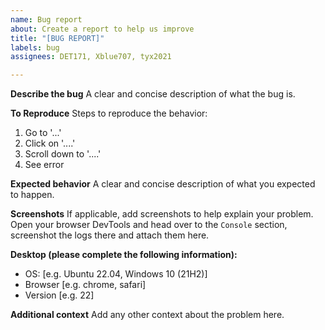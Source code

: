 ```yaml
---
name: Bug report
about: Create a report to help us improve
title: "[BUG REPORT]"
labels: bug
assignees: DET171, Xblue707, tyx2021

---
```


**Describe the bug**
A clear and concise description of what the bug is.

**To Reproduce**
Steps to reproduce the behavior:
1. Go to '...'
2. Click on '....'
3. Scroll down to '....'
4. See error

**Expected behavior**
A clear and concise description of what you expected to happen.

**Screenshots**
If applicable, add screenshots to help explain your problem. Open your browser DevTools and head over to the `Console` section, screenshot the logs there and attach them here.

**Desktop (please complete the following information):**
 - OS: [e.g. Ubuntu 22.04, Windows 10 (21H2)]
 - Browser [e.g. chrome, safari]
 - Version [e.g. 22]

**Additional context**
Add any other context about the problem here.
